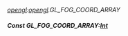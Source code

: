 _[opengl](../../modules/opengl/opengl-module.md):[opengl](../../modules/opengl/opengl-module.md).GL\_FOG\_COORD\_ARRAY_
##### Const GL\_FOG\_COORD\_ARRAY:[Int](../../modules/wonkey/wonkey-types-int.md)
